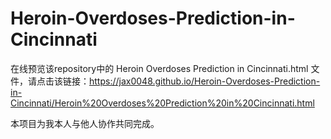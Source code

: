 # Heroin-Overdoses-Prediction-in-Cincinnati

在线预览该repository中的 Heroin Overdoses Prediction in Cincinnati.html 文件，请点击该链接：https://jax0048.github.io/Heroin-Overdoses-Prediction-in-Cincinnati/Heroin%20Overdoses%20Prediction%20in%20Cincinnati.html

本项目为我本人与他人协作共同完成。
